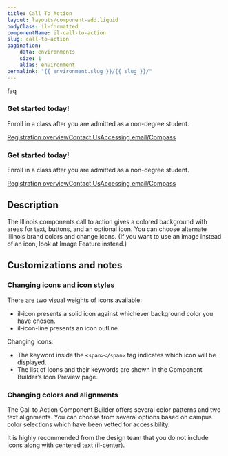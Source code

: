 ```yaml
---
title: Call To Action
layout: layouts/component-add.liquid
bodyClass: il-formatted
componentName: il-call-to-action
slug: call-to-action
pagination:
    data: environments
    size: 1
    alias: environment
permalink: "{{ environment.slug }}/{{ slug }}/"
---
```

<div class="template-information" data-name="default">
<span slot="icon" class="il-icon-line">faq</span>
<h3>Get started today!</h3>
<p>Enroll in a class after you are admitted as a non-degree student.</p>
<p><a href="#" class="il-button">Registration overview</a><a href="#" class="il-button">Contact Us</a><a href="#" class="il-button">Accessing email/Compass</a></p>
</div>

<div class="template-information" data-name="no icon">
<h3>Get started today!</h3>
<p>Enroll in a class after you are admitted as a non-degree student.</p>
<p><a href="#" class="il-button">Registration overview</a><a href="#" class="il-button">Contact Us</a><a href="#" class="il-button">Accessing email/Compass</a></p>
</div>

## Description 
The Illinois components call to action gives a colored background with areas for text, buttons, and an optional icon. You can choose alternate Illinois brand colors and change icons. (If you want to use an image instead of an icon, look at Image Feature instead.) 

## Customizations and notes 
### Changing icons and icon styles
There are two visual weights of icons available:
* il-icon presents a solid icon against whichever background color you have chosen.
* il-icon-line presents an icon outline.

Changing icons:
* The keyword inside the `<span></span>` tag indicates which icon will be displayed.
* The list of icons and their keywords are shown in the Component Builder’s Icon Preview page.

### Changing colors and alignments 
The Call to Action Component Builder offers several color patterns and two text alignments. You can choose from several options based on campus color selections which have been vetted for accessibility.

It is highly recommended from the design team that you do not include icons along with centered text (il-center). 